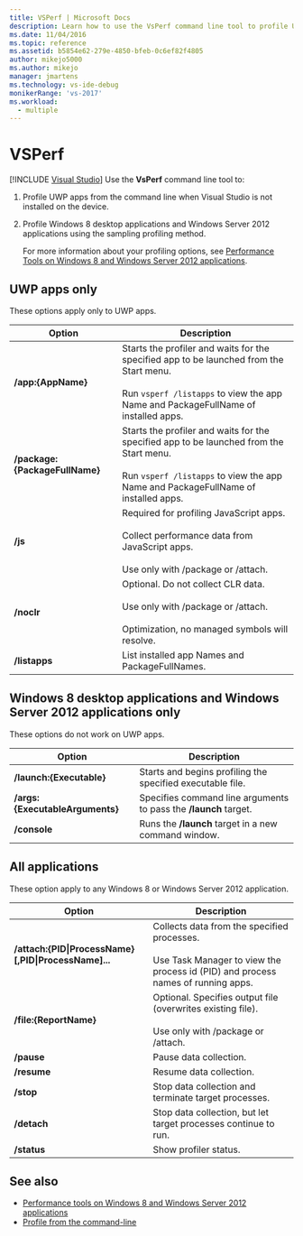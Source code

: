 ```yaml
---
title: VSPerf | Microsoft Docs
description: Learn how to use the VsPerf command line tool to profile UWP apps from the command line when Visual Studio is not installed on the device.
ms.date: 11/04/2016
ms.topic: reference
ms.assetid: b5854e62-279e-4850-bfeb-0c6ef82f4805
author: mikejo5000
ms.author: mikejo
manager: jmartens
ms.technology: vs-ide-debug
monikerRange: 'vs-2017'
ms.workload: 
  - multiple
---
```

# VSPerf

 [!INCLUDE [Visual Studio](~/includes/applies-to-version/vs-windows-only.md)]
Use the **VsPerf** command line tool to:

1. Profile UWP apps from the command line when Visual Studio is not installed on the device.

2. Profile Windows 8 desktop applications and Windows Server 2012 applications using the sampling profiling method.

   For more information about your profiling options, see [Performance Tools on Windows 8 and Windows Server 2012 applications](../profiling/performance-tools-on-windows-8-and-windows-server-2012-applications.md).

## UWP apps only
 These options apply only to UWP apps.

|Option|Description|
|-|-|
|**/app:{AppName}**|Starts the profiler and waits for the specified app to be launched from the Start menu.<br /><br /> Run `vsperf /listapps` to view the app Name and PackageFullName of installed apps.|
|**/package:{PackageFullName}**|Starts the profiler and waits for the specified app to be launched from the Start menu.<br /><br /> Run `vsperf /listapps` to view the app Name and PackageFullName of installed apps.|
|**/js**|Required for profiling JavaScript apps.<br /><br /> Collect performance data from JavaScript apps.<br /><br /> Use only with /package or /attach.|
|**/noclr**|Optional. Do not collect CLR data.<br /><br /> Use only with /package or /attach.<br /><br /> Optimization, no managed symbols will resolve.|
|**/listapps**|List installed app Names and PackageFullNames.|

## Windows 8 desktop applications and Windows Server 2012 applications only
 These options do not work on UWP apps.

|Option|Description|
|-|-|
|**/launch:{Executable}**|Starts and begins profiling the specified executable file.|
|**/args:{ExecutableArguments}**|Specifies command line arguments to pass the **/launch** target.|
|**/console**|Runs the **/launch** target in a new command window.|

## All applications
 These option apply to any Windows 8 or Windows Server 2012 application.

|Option|Description|
|-|-|
|**/attach:{PID&#124;ProcessName}[,PID&#124;ProcessName]...**|Collects data from the specified processes.<br /><br /> Use Task Manager to view the process id (PID) and process names of running apps.|
|**/file:{ReportName}**|Optional. Specifies output file (overwrites existing file).<br /><br /> Use only with /package or /attach.|
|**/pause**|Pause data collection.|
|**/resume**|Resume data collection.|
|**/stop**|Stop data collection and terminate target processes.|
|**/detach**|Stop data collection, but let target processes continue to run.|
|**/status**|Show profiler status.|

## See also
- [Performance tools on Windows 8 and Windows Server 2012 applications](../profiling/performance-tools-on-windows-8-and-windows-server-2012-applications.md)
- [Profile from the command-line](../profiling/using-the-profiling-tools-from-the-command-line.md)
